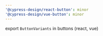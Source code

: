 ```yaml
---
'@cypress-design/react-button': minor
'@cypress-design/vue-button': minor
---
```


export `ButtonVariants` in buttons (react, vue)
